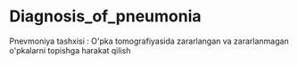 # Diagnosis_of_pneumonia
Pnevmoniya tashxisi : O'pka tomografiyasida zararlangan va zararlanmagan o'pkalarni topishga harakat qilish

